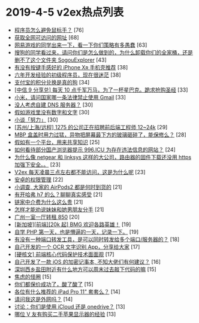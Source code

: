 # 2019-4-5 v2ex热点列表

+ [程序员怎么避免鼠标手？](https://www.v2ex.com/t/552318#reply76) [76]
+ [获取全网可访问的网址](https://www.v2ex.com/t/552264#reply68) [68]
+ [网易游戏的同学出来一下，看一下你们策略有多愚蠢](https://www.v2ex.com/t/552262#reply63) [63]
+ [搜狗的同学看过来，请问你们是怎么做到的，为什么卸载你们的全家桶，还是删不了这个文件夹 SogouExplorer](https://www.v2ex.com/t/552350#reply43) [43]
+ [有没有按键手感好的 iPhone Xʀ 手机壳推荐](https://www.v2ex.com/t/552289#reply38) [38]
+ [六年开发经验的初级程序员，现在很迷茫](https://www.v2ex.com/t/552311#reply38) [38]
+ [支付宝的积分兑换是真的狗](https://www.v2ex.com/t/552275#reply34) [34]
+ [[中信 9 分享兑] 每天 10 点千军万马，为了一杯星巴克。跪求抢购圣经](https://www.v2ex.com/t/552276#reply33) [33]
+ [小米，请问国家哪一条法律禁止使用 Gmail](https://www.v2ex.com/t/552393#reply33) [33]
+ [没人考虑自建 DNS 服务器？](https://www.v2ex.com/t/552277#reply30) [30]
+ [假如游戏里没有数字和文字](https://www.v2ex.com/t/552298#reply30) [30]
+ [小谈「努力」](https://www.v2ex.com/t/552341#reply30) [30]
+ [[苏州/上海/远程] 1275 的公司正在招聘前后端工程师 12~24k](https://www.v2ex.com/t/552304#reply29) [29]
+ [MBP 盒盖时用力过猛，异物把屏幕最下方的玻璃砸碎了，能保修么？](https://www.v2ex.com/t/552280#reply28) [28]
+ [假如有一个平台，用来共享知识](https://www.v2ex.com/t/552386#reply25) [25]
+ [如何看待部分国产浏览器提示 996.ICU 为存在违法信息的网站？](https://www.v2ex.com/t/552364#reply24) [24]
+ [为什么像 netgear 和 linksys 这样的大公司，路由器的固件下载还没用 https 加强下安全。。](https://www.v2ex.com/t/552285#reply23) [23]
+ [V2ex 每天凌晨三点左右都不能访问，这是为什么呢](https://www.v2ex.com/t/552287#reply23) [23]
+ [安卓的权限管理](https://www.v2ex.com/t/552274#reply22) [22]
+ [小调查, 大家的 AirPods2 都是何时到货的](https://www.v2ex.com/t/552288#reply21) [21]
+ [有开哈弗 h7 的么？聊聊真实感受](https://www.v2ex.com/t/552295#reply21) [21]
+ [链家中介费为什么这么贵](https://www.v2ex.com/t/552376#reply21) [21]
+ [怎样才能劝说妹妹和她男朋友分手](https://www.v2ex.com/t/552404#reply21) [21]
+ [广州一室一厅转租 850](https://www.v2ex.com/t/552293#reply20) [20]
+ [[新加坡][前端][20k 起] BMG 欢迎各路英雄！](https://www.v2ex.com/t/552297#reply19) [19]
+ [自学 PHP 第一天，也是懵逼的一天，记录一下。](https://www.v2ex.com/t/552403#reply19) [19]
+ [有没有一种端口转发工具，是可以同时转发给多个端口/服务器的？](https://www.v2ex.com/t/552300#reply18) [18]
+ [自己开发的一个 OCR 文字识别 App，分享给大家](https://www.v2ex.com/t/552265#reply17) [17]
+ [[硬核文] 前端核心代码保护技术面面观](https://www.v2ex.com/t/552383#reply17) [17]
+ [自己开发了一款 iOS 的加密记事本, 不知大佬们有何建议？](https://www.v2ex.com/t/552349#reply16) [16]
+ [深圳西乡盐田附近有什么地方可以周末过去敲下代码的嘛](https://www.v2ex.com/t/552307#reply15) [15]
+ [焦虑的怪圈](https://www.v2ex.com/t/552326#reply15) [15]
+ [你们都保价成功了，酸了酸了](https://www.v2ex.com/t/552372#reply15) [15]
+ [各位有什么推荐的 iPad Pro 11" 套套么？](https://www.v2ex.com/t/552331#reply14) [14]
+ [请问我这是外网吗？](https://www.v2ex.com/t/552405#reply14) [14]
+ [讨论：你们是使用 iCloud 还是 onedrive？](https://www.v2ex.com/t/552314#reply13) [13]
+ [哪位 V 友有购买二手苹果显示器的经验](https://www.v2ex.com/t/552344#reply13) [13]
